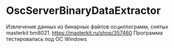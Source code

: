 # OscServerBinaryDataExtractor
Извлечение данных из бинарных файлов осциллограмм, снятых masterkit bm8021. https://masterkit.ru/shop/357460
Программа тестировалась под ОС Windows
